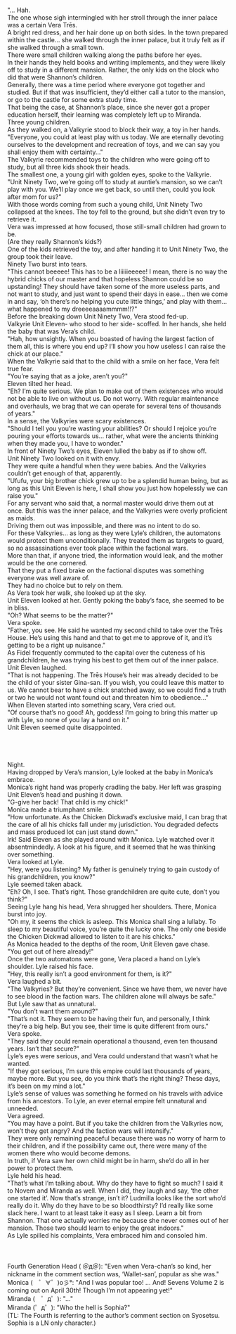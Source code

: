 <br/>
"… Hah.<br/>
The one whose sigh intermingled with her stroll through the inner palace was a certain Vera Trēs.<br/>
A bright red dress, and her hair done up on both sides. In the town prepared within the castle… she walked through the inner palace, but it truly felt as if she walked through a small town.<br/>
There were small children walking along the paths before her eyes.<br/>
In their hands they held books and writing implements, and they were likely off to study in a different mansion. Rather, the only kids on the block who did that were Shannon’s children.<br/>
Generally, there was a time period where everyone got together and studied. But if that was insufficient, they’d either call a tutor to the mansion, or go to the castle for some extra study time.<br/>
That being the case, at Shannon’s place, since she never got a proper education herself, their learning was completely left up to Miranda.<br/>
Three young children.<br/>
As they walked on, a Valkyrie stood to block their way, a toy in her hands.<br/>
"Everyone, you could at least play with us today. We are eternally devoting ourselves to the development and recreation of toys, and we can say you shall enjoy them with certainty…"<br/>
The Valkyrie recommended toys to the children who were going off to study, but all three kids shook their heads.<br/>
The smallest one, a young girl with golden eyes, spoke to the Valkyrie.<br/>
"Unit Ninety Two, we’re going off to study at auntie’s mansion, so we can’t play with you. We’ll play once we get back, so until then, could you look after mom for us?"<br/>
With those words coming from such a young child, Unit Ninety Two collapsed at the knees. The toy fell to the ground, but she didn’t even try to retrieve it.<br/>
Vera was impressed at how focused, those still-small children had grown to be.<br/>
(Are they really Shannon’s kids?)<br/>
One of the kids retrieved the toy, and after handing it to Unit Ninety Two, the group took their leave.<br/>
Ninety Two burst into tears.<br/>
"This cannot beeeee! This has to be a liiiiieeeee! I mean, there is no way the hybrid chicks of our master and that hopeless Shannon could be so upstanding! They should have taken some of the more useless parts, and not want to study, and just want to spend their days in ease… then we come in and say, ‘oh there’s no helping you cute little things,’ and play with them… what happened to my dreeeeaaaammmm!!?"<br/>
Before the breaking down Unit Ninety Two, Vera stood fed-up.<br/>
Valkyrie Unit Eleven- who stood to her side- scoffed. In her hands, she held the baby that was Vera’s child.<br/>
"Hah, how unsightly. When you boasted of having the largest faction of them all, this is where you end up? I’ll show you how useless I can raise the chick at our place."<br/>
When the Valkyrie said that to the child with a smile on her face, Vera felt true fear.<br/>
"You’re saying that as a joke, aren’t you?"<br/>
Eleven tilted her head.<br/>
"Eh? I’m quite serious. We plan to make out of them existences who would not be able to live on without us. Do not worry. With regular maintenance and overhauls, we brag that we can operate for several tens of thousands of years."<br/>
In a sense, the Valkyries were scary existences.<br/>
"Should I tell you you’re wasting your abilities? Or should I rejoice you’re pouring your efforts towards us… rather, what were the ancients thinking when they made you, I have to wonder."<br/>
In front of Ninety Two’s eyes, Eleven lulled the baby as if to show off.<br/>
Unit Ninety Two looked on it with envy.<br/>
They were quite a handful when they were babies. And the Valkyries couldn’t get enough of that, apparently.<br/>
"Ufufu, your big brother chick grew up to be a splendid human being, but as long as this Unit Eleven is here, I shall show you just how hopelessly we can raise you."<br/>
For any servant who said that, a normal master would drive them out at once. But this was the inner palace, and the Valkyries were overly proficient as maids.<br/>
Driving them out was impossible, and there was no intent to do so.<br/>
For these Valkyries… as long as they were Lyle’s children, the automatons would protect them unconditionally. They treated them as targets to guard, so no assassinations ever took place within the factional wars.<br/>
More than that, if anyone tried, the information would leak, and the mother would be the one cornered.<br/>
That they put a fixed brake on the factional disputes was something everyone was well aware of.<br/>
They had no choice but to rely on them.<br/>
As Vera took her walk, she looked up at the sky.<br/>
Unit Eleven looked at her. Gently poking the baby’s face, she seemed to be in bliss.<br/>
"Oh? What seems to be the matter?"<br/>
Vera spoke.<br/>
"Father, you see. He said he wanted my second child to take over the Trēs House. He’s using this hand and that to get me to approve of it, and it’s getting to be a right up nuisance."<br/>
As Fidel frequently commuted to the capital over the cuteness of his grandchildren, he was trying his best to get them out of the inner palace.<br/>
Unit Eleven laughed.<br/>
"That is not happening. The Trēs House’s heir was already decided to be the child of your sister Gina-san. If you wish, you could leave this matter to us. We cannot bear to have a chick snatched away, so we could find a truth or two he would not want found out and threaten him to obedience…"<br/>
When Eleven started into something scary, Vera cried out.<br/>
"Of course that’s no good! Ah, goddess! I’m going to bring this matter up with Lyle, so none of you lay a hand on it."<br/>
Unit Eleven seemed quite disappointed.<br/>
 <br/>
 <br/>
 <br/>
 <br/>
Night.<br/>
Having dropped by Vera’s mansion, Lyle looked at the baby in Monica’s embrace.<br/>
Monica’s right hand was properly cradling the baby. Her left was grasping Unit Eleven’s head and pushing it down.<br/>
"G-give her back! That child is my chick!"<br/>
Monica made a triumphant smile.<br/>
"How unfortunate. As the Chicken Dickwad’s exclusive maid, I can brag that the care of all his chicks fall under my jurisdiction. You degraded defects and mass produced lot can just stand down."<br/>
Irk! Said Eleven as she played around with Monica. Lyle watched over it absentmindedly. A look at his figure, and it seemed that he was thinking over something.<br/>
Vera looked at Lyle.<br/>
"Hey, were you listening? My father is genuinely trying to gain custody of his grandchildren, you know?"<br/>
Lyle seemed taken aback.<br/>
"Eh? Oh, I see. That’s right. Those grandchildren are quite cute, don’t you think?"<br/>
Seeing Lyle hang his head, Vera shrugged her shoulders. There, Monica burst into joy.<br/>
"Oh my, it seems the chick is asleep. This Monica shall sing a lullaby. To sleep to my beautiful voice, you’re quite the lucky one. The only one beside the Chicken Dickwad allowed to listen to it are his chicks."<br/>
As Monica headed to the depths of the room, Unit Eleven gave chase.<br/>
"You get out of here already!"<br/>
Once the two automatons were gone, Vera placed a hand on Lyle’s shoulder. Lyle raised his face.<br/>
"Hey, this really isn’t a good environment for them, is it?"<br/>
Vera laughed a bit.<br/>
"The Valkyries? But they’re convenient. Since we have them, we never have to see blood in the faction wars. The children alone will always be safe."<br/>
But Lyle saw that as unnatural.<br/>
"You don’t want them around?"<br/>
"That’s not it. They seem to be having their fun, and personally, I think they’re a big help. But you see, their time is quite different from ours."<br/>
Vera spoke.<br/>
"They said they could remain operational a thousand, even ten thousand years. Isn’t that secure?"<br/>
Lyle’s eyes were serious, and Vera could understand that wasn’t what he wanted.<br/>
"If they got serious, I’m sure this empire could last thousands of years, maybe more. But you see, do you think that’s the right thing? These days, it’s been on my mind a lot."<br/>
Lyle’s sense of values was something he formed on his travels with advice from his ancestors. To Lyle, an ever eternal empire felt unnatural and unneeded.<br/>
Vera agreed.<br/>
"You may have a point. But if you take the children from the Valkyries now, won’t they get angry? And the faction wars will intensify."<br/>
They were only remaining peaceful because there was no worry of harm to their children, and if the possibility came out, there were many of the women there who would become demons.<br/>
In truth, if Vera saw her own child might be in harm, she’d do all in her power to protect them.<br/>
Lyle held his head.<br/>
"That’s what I’m talking about. Why do they have to fight so much? I said it to Novem and Miranda as well. When I did, they laugh and say, ‘the other one started it’. Now that’s strange, isn’t it? Ludmilla looks like the sort who’d really do it. Why do they have to be so bloodthirsty? I’d really like some slack here. I want to at least take it easy as I sleep. Learn a bit from Shannon. That one actually worries me because she never comes out of her mansion. Those two should learn to enjoy the great indoors."<br/>
As Lyle spilled his complaints, Vera embraced him and consoled him.<br/>
<br/>
 <br/>
 <br/>
Fourth Generation Head ( ＠д＠): "Even when Vera-chan’s so kind, her nickname in the comment section was, ‘Wallet-san’, popular as she was."<br/>
Monica (　゜∀゜)o彡°: "And I was popular too! … And! Sevens Volume 2 is coming out on April 30th! Though I’m not appearing yet!"<br/>
Miranda (　゜д゜): "…"<br/>
Miranda (゜д゜): "Who the hell is Sophia?"<br/>
(TL: The Fourth is referring to the author’s comment section on Syosetsu. Sophia is a LN only character.)<br/>
